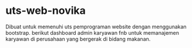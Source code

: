 # uts-web-novika

Dibuat untuk memenuhi uts pemprograman website dengan menggunakan bootstrap. berikut dashboard admin karyawan fnb untuk memanajemen karyawan di perusahaan yang bergerak di bidang makanan.